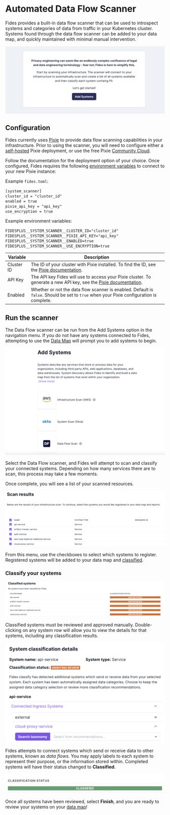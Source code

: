 # Automated Data Flow Scanner

Fides provides a built-in data flow scanner that can be used to introspect systems and categories of data from traffic in your Kubernetes cluster. Systems found through the data flow scanner can be added to your data map, and quickly maintained with minimal manual intervention.

![Data Flow Scanner](../../public/assets/img/enterprise/system_scanner.png)

## Configuration 
Fides currently uses [Pixie](https://docs.px.dev/) to provide data flow scanning capabilities in your infrastructure. Prior to using the scanner, you will need to configure either a [self-hosted](https://docs.px.dev/installing-pixie/install-guides/self-hosted-pixie/) Pixie deployment, or use the free Pixie [Community Cloud](./https://docs.px.dev/installing-pixie/install-guides/community-cloud-for-pixie/). 

Follow the documentation for the deployment option of your choice. Once configured, Fides requires the following [environment variables](../fides/installation/configuration) to connect to your new Pixie instance:

Example `fides.toml`: 
```
[system_scanner]
cluster_id = "cluster_id"
enabled = true
pixie_api_key = "api_key"
use_encryption = true
```

Example environment variables: 
```
FIDESPLUS__SYSTEM_SCANNER__CLUSTER_ID="cluster_id"
FIDESPLUS__SYSTEM_SCANNER__PIXIE_API_KEY="api_key"
FIDESPLUS__SYSTEM_SCANNER__ENABLED=true
FIDESPLUS__SYSTEM_SCANNER__USE_ENCRYPTION=true
```
| Variable | Description |
| ---- | ---- |
| Cluster ID | The ID of your cluster with Pixie installed. To find the ID, see the [Pixie documentation](https://docs.px.dev/reference/admin/cluster-id/). |
| API Key | The API key Fides will use to access your Pixie cluster. To generate a new API key, see the [Pixie documentation](https://docs.px.dev/reference/admin/api-keys). |
| Enabled | Whether or not the data flow scanner is enabled. Default is `false`. Should be set to `true` when your Pixie configuration is complete. |

## Run the scanner
The Data Flow scanner can be run from the Add Systems option in the navigation menu. If you do not have any systems connected to Fides, attempting to use the [Data Map](./datamaps) will prompt you to add systems to begin.

![Data Flow Scanner](../../public/assets/img/enterprise/system_scanner_df.png)

Select the Data Flow scanner, and Fides will attempt to scan and classify your connected systems. Depending on how many services there are to scan, this process may take a few moments. 

Once complete, you will see a list of your scanned resources.

![Data Flow Scanner](../../public/assets/img/enterprise/system_scanner_results.png)

From this menu, use the checkboxes to select which systems to register. Registered systems will be added to your data map and [classified](./classifier).

### Classify your systems
![Data Flow Scanner](../../public/assets/img/enterprise/system_scanner_classified.png)

Classified systems must be reviewed and approved manually. Double-clicking on any system row will allow you to view the details for that systems, including any classification results.

![Data Flow Scanner](../../public/assets/img/enterprise/system_scanner_details.png)

Fides attempts to connect systems which send or receive data to other systems, known as *data flows.* You may apply labels to each system to represent their purpose, or the information stored within. Completed systems will have their status changed to **Classified**.

![Data Flow Scanner](../../public/assets/img/enterprise/system_scanner_complete.png)

Once all systems have been reviewed, select **Finish**, and you are ready to review your systems on your [data map](./datamaps)!
